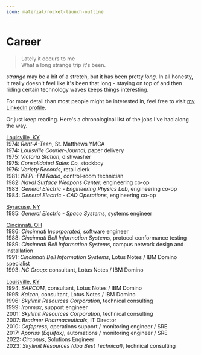 ```yaml
---
icon: material/rocket-launch-outline
---
```


# Career

> Lately it occurs to me  
> What a long strange trip it's been.  

 *strange* may be a bit of a stretch, but it has been pretty *long*.  In all honesty, it really doesn't feel like it's been that long - staying on top of and then riding certain technology waves keeps things interesting.

 For more detail than most people might be interested in, feel free to visit [my LinkedIn profile](https://www.linkedin.com/in/daveccampbell/).

Or just keep reading.  Here's a chronological list of the jobs I've had along the way.

<ins>Louisville, KY</ins>  
1974: *Rent-A-Teen*, St. Matthews YMCA  
1974: *Louisville Courier-Journal*, paper delivery  
1975: *Victoria Station*, dishwasher  
1975: *Consolidated Sales Co*, stockboy  
1976: *Variety Records*, retail clerk  
1981: *WFPL-FM Radio*, control-room technician  
1982: *Naval Surface Weapons Center*, engineering co-op  
1983: *General Electric - Engineering Physics Lab*, engineering co-op  
1984: *General Electric - CAD Operations*, engineering co-op  

<ins>Syracuse, NY</ins>  
1985: *General Electric - Space Systems*, systems engineer  

<ins>Cincinnati, OH</ins>  
1986: *Cincinnati Incorporated*, software engineer  
1988: *Cincinnati Bell Information Systems*, protocol conformance testing  
1989: *Cincinnati Bell Information Systems*, campus network design and installation  
1991: *Cincinnati Bell Information Systems*, Lotus Notes / IBM Domino specialist  
1993: *NC Group*: consultant, Lotus Notes / IBM Domino  

<ins>Louisville, KY</ins>    
1994: *SARCOM*, consultant, Lotus Notes / IBM Domino  
1995: *Kaizan*, consultant, Lotus Notes / IBM Domino  
1996: *Skylimit Resources Corporation*, technical consulting  
1999: *Ironmax*, support engineer  
2001: *Skylimit Resources Corporation*, technical consulting  
2007: *Bradmer Pharmaceuticals*, IT Director  
2010: *Cafepress*, operations support / monitoring engineer / SRE  
2017: *Appriss (Equifax)*, automations / monitoring engineer / SRE  
2022: *Circonus*, Solutions Engineer  
2023: *Skylimit Resources (dba Best Technical)*, technical consulting  








